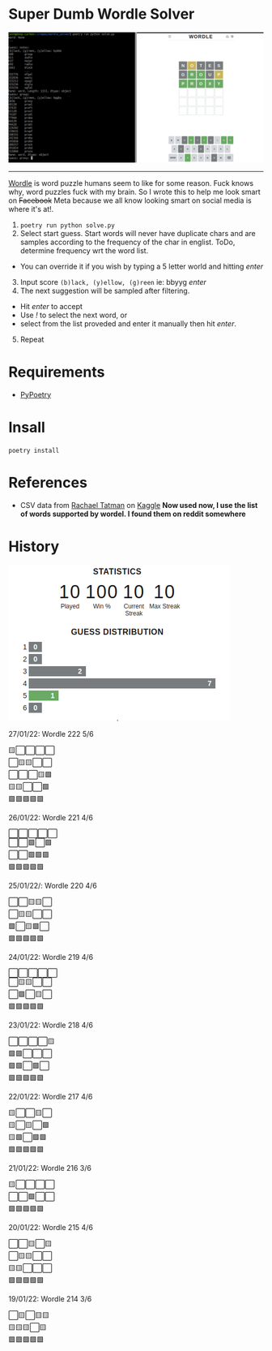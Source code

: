 # Super Dumb Wordle Solver

![screenshot](screenshot.png)

---

[Wordle](https://www.powerlanguage.co.uk/wordle/) is word puzzle humans seem to like for some reason. Fuck knows why, word puzzles fuck with my brain. So I wrote this to help me look smart on ~~Facebook~~ Meta because we all know looking smart on social media is where it's at!.

1. `poetry run python solve.py`
2. Select start guess. Start words will never have duplicate chars and are samples according to the frequency of the char in englist. ToDo, determine frequency wrt the word list.
  - You can override it if you wish by typing a 5 letter world and hitting *enter*
3. Input score `(b)lack, (y)ellow, (g)reen` ie: bbyyg *enter*
4. The next suggestion will be sampled after filtering.
  - Hit *enter* to accept
  - Use *!* to select the next word, or
  - select from the list proveded and enter it manually then hit *enter*.
5. Repeat

# Requirements

- [PyPoetry](https://python-poetry.org/)

# Insall

`poetry install`

# References

- CSV data from [Rachael Tatman](https://www.kaggle.com/rtatman) on [Kaggle](https://www.kaggle.com/rtatman/english-word-frequency)  **Now used now, I use the list of words supported by wordel. I found them on reddit somewhere**

# History

![stats](stats.png)

27/01/22: Wordle 222 5/6

🟨⬜⬜⬜⬜<br/>
⬜🟨🟨⬜⬜<br/>
⬜⬜⬜🟨🟩<br/>
🟨🟨⬜⬜🟩<br/>
🟩🟩🟩🟩🟩<br/>

26/01/22: Wordle 221 4/6

⬜⬜⬜⬜⬜<br/>
⬜⬜🟩⬜🟩<br/>
⬜⬜🟩🟩🟩<br/>
🟩🟩🟩🟩🟩<br/>

25/01/22/: Wordle 220 4/6

⬜⬜🟨🟨⬜<br/>
⬜🟨🟨⬜⬜<br/>
🟩⬜🟨🟩⬜<br/>
🟩🟩🟩🟩🟩<br/>

24/01/22: Wordle 219 4/6

⬜⬜⬜⬜⬜<br/>
⬜🟨🟨⬜⬜<br/>
⬜🟩⬜🟨⬜<br/>
🟩🟩🟩🟩🟩<br/>

23/01/22: Wordle 218 4/6

⬜⬜⬜⬜🟨<br/>
🟩🟩⬜⬜⬜<br/>
🟩🟩⬜🟩⬜<br/>
🟩🟩🟩🟩🟩<br/>

22/01/22: Wordle 217 4/6

🟨⬜⬜🟨⬜<br/>
🟨⬜🟨⬜🟩<br/>
🟨🟩⬜🟩🟩<br/>
🟩🟩🟩🟩🟩<br/>

21/01/22: Wordle 216 3/6

🟨⬜⬜⬜⬜<br/>
⬜⬜🟩⬜⬜<br/>
🟩🟩🟩🟩🟩<br/>

20/01/22: Wordle 215 4/6

⬜⬜🟨⬜🟨<br/>
⬜🟨🟨⬜⬜<br/>
🟨🟨⬜⬜⬜<br/>
🟩🟩🟩🟩🟩<br/>

19/01/22: Wordle 214 3/6

⬜🟨⬜🟨🟨<br/>
🟨🟨🟨⬜🟨<br/>
🟩🟩🟩🟩🟩<br/>

